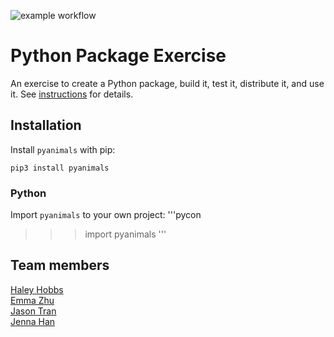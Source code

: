 <!-- Need to finish badge -->
![example workflow](https://github.com/github/docs/actions/workflows/main.yml/badge.svg)

# Python Package Exercise

An exercise to create a Python package, build it, test it, distribute it, and use it. See [instructions](./instructions.md) for details.

## Installation

Install `pyanimals` with pip:

```console
pip3 install pyanimals
```

### Python

Import `pyanimals` to your own project:
'''pycon
>>> import pyanimals
'''

## Team members

[Haley Hobbs](https://github.com/haleyhobbs) \
[Emma Zhu](https://github.com/ez106) \
[Jason Tran](https://github.com/huyy422) \
[Jenna Han](https://github.com/jnahan)